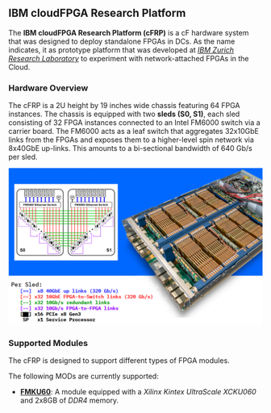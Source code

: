 ## IBM cloudFPGA Research Platform
The **IBM cloudFPGA Research Platform (cFRP)** is a cF hardware system that was designed to deploy 
standalone FPGAs in DCs. As the name indicates, it as prototype platform that was developed at 
[*IBM Zurich Research Laboratory*](https://www.zurich.ibm.com/cci/cloudFPGA/) to experiment with 
network-attached FPGAs in the Cloud. 


### Hardware Overview 
The cFRP is a 2U height by 19 inches wide chassis featuring 64 
FPGA instances. The chassis is equipped with two **sleds (S0, S1)**, each sled consisting of 
32 FPGA instances connected to an Intel FM6000 switch via a carrier board. The FM6000 acts as a 
leaf switch that aggregates 32x10GbE links from the FPGAs and exposes them to a higher-level spin 
network via 8x40GbE up-links. This amounts to a bi-sectional bandwidth of 640 Gb/s per sled.

![Overview-of-the-ibm-research-platform](./imgs/cfrp.png)
 
 
### Supported Modules
The cFRP is designed to support different types of FPGA modules. 

The following MODs are currently supported:

* [**FMKU60**](./FMKU60/fmku60.md): A module equipped with a _Xilinx Kintex UltraScale XCKU060_ 
  and 2x8GB of _DDR4_ memory.
 
